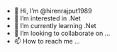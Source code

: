 - 👋 Hi, I’m @hirenrajput1989
- 👀 I’m interested in .Net
- 🌱 I’m currently learning .Net
- 💞️ I’m looking to collaborate on ...
- 📫 How to reach me ...

<!---
hirenrajput1989/hirenrajput1989 is a ✨ special ✨ repository because its `README.md` (this file) appears on your GitHub profile.
You can click the Preview link to take a look at your changes.
--->
